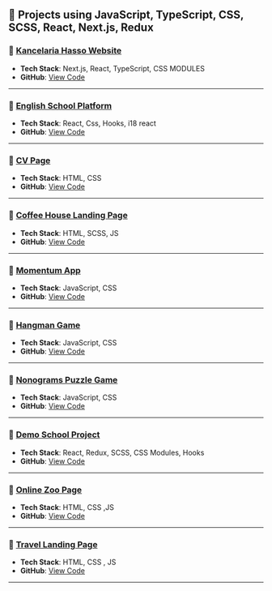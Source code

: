 ## 💼 Projects using JavaScript, TypeScript, CSS, SCSS, React, Next.js, Redux

### 🔹 [Kancelaria Hasso Website](https://kancelariahasso.pl/)
- **Tech Stack**: Next.js, React, TypeScript, CSS MODULES 
- **GitHub**: [View Code](https://github.com/Adil240199/project-nextjs)

---

### 🔹 [English School Platform](https://school-drab-nine.vercel.app/)
- **Tech Stack**: React, Css, Hooks, i18 react
- **GitHub**: [View Code](https://github.com/Adil240199/school)

---

### 🔹 [CV Page](https://adil240199.github.io/portfolio-links/cv-html/)
- **Tech Stack**: HTML, CSS  
- **GitHub**: [View Code](https://github.com/Adil240199/portfolio-links/tree/gh-pages/cv-html)

---

### 🔹 [Coffee House Landing Page](https://adil240199.github.io/portfolio-links/coffee-house/home.html)
- **Tech Stack**: HTML, SCSS, JS 
- **GitHub**: [View Code](https://github.com/Adil240199/portfolio-links/tree/gh-pages/coffee-house)

---

### 🔹 [Momentum App](https://adil240199.github.io/portfolio-links/momentum/)
- **Tech Stack**: JavaScript, CSS 
- **GitHub**: [View Code](https://github.com/Adil240199/portfolio-links/tree/gh-pages/momentum)

---

### 🔹 [Hangman Game](https://adil240199.github.io/portfolio-links/hangman/)
- **Tech Stack**: JavaScript, CSS  
- **GitHub**: [View Code](https://github.com/Adil240199/portfolio-links/tree/gh-pages/hangman)

---

### 🔹 [Nonograms Puzzle Game](https://adil240199.github.io/portfolio-links/nonograms/)
- **Tech Stack**: JavaScript, CSS  
- **GitHub**: [View Code](https://github.com/Adil240199/portfolio-links/tree/gh-pages/nonograms)

---

### 🔹 [Demo School Project](https://adil240199.github.io/Works/)
- **Tech Stack**: React, Redux, SCSS, CSS Modules, Hooks
- **GitHub**: [View Code](https://github.com/Adil240199/Works)

---

### 🔹 [Online Zoo Page](https://adil240199.github.io/portfolio-links/online-zoo/pages/main/)
- **Tech Stack**: HTML, CSS ,JS
- **GitHub**: [View Code](https://github.com/Adil240199/portfolio-links/tree/gh-pages/online-zoo)

---

### 🔹 [Travel Landing Page](https://adil240199.github.io/portfolio-links/travel/)
- **Tech Stack**: HTML, CSS , JS
- **GitHub**: [View Code](https://github.com/Adil240199/portfolio-links/tree/gh-pages/travel)

----
